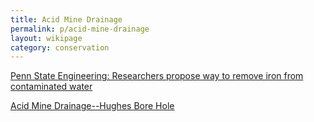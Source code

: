 ```yaml
---
title: Acid Mine Drainage
permalink: p/acid-mine-drainage
layout: wikipage
category: conservation
---
```


[Penn State Engineering: Researchers propose way to remove iron from contaminated water](http://www.polaris.psu.edu/story/344485/2015/02/11/research/researchers-propose-way-remove-iron-contaminated-water)

[Acid Mine Drainage--Hughes Bore Hole](https://www.youtube.com/watch?v=ii-7pPtZilo)
